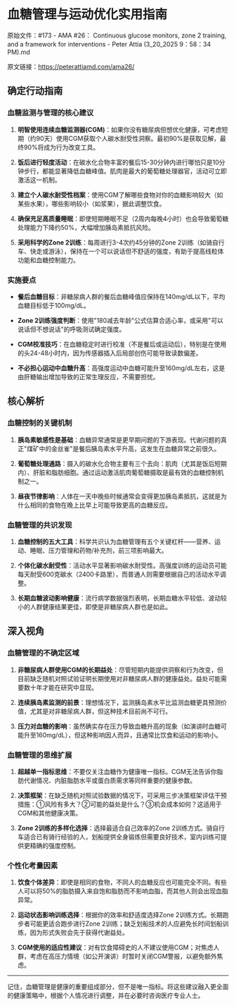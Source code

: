 # 血糖管理与运动优化实用指南

原始文件：#173 - AMA #26： Continuous glucose monitors, zone 2 training, and a framework for interventions - Peter Attia (3_20_2025 9：58：34 PM).md

原文链接：https://peterattiamd.com/ama26/

<YouTube videoId="4kAmCmZKJMc" />

## 确定行动指南

### 血糖监测与管理的核心建议

1. **明智使用连续血糖监测器(CGM)**：如果你没有糖尿病但想优化健康，可考虑短期（约90天）使用CGM获取个人碳水耐受性洞察。最初90%是获取见解，最终90%将成为行为改变工具。

2. **饭后进行轻度活动**：在碳水化合物丰富的餐后15-30分钟内进行哪怕只是10分钟步行，都能显著降低血糖峰值。肌肉是最大的葡萄糖处理器官，活动可立即激活这一机制。

3. **建立个人碳水耐受性档案**：使用CGM了解哪些食物对你的血糖影响较大（如某些水果），哪些影响较小（如浆果），据此调整饮食。

4. **确保充足高质量睡眠**：即使短期睡眠不足（2周内每晚4小时）也会导致葡萄糖处理能力下降约50%，大幅增加胰岛素抵抗风险。

5. **采用科学的Zone 2训练**：每周进行3-4次约45分钟的Zone 2训练（如骑自行车、快走或游泳），保持在一个可以说话但不舒适的强度，有助于提高线粒体功能和血糖控制能力。

### 实施要点

- **餐后血糖目标**：非糖尿病人群的餐后血糖峰值应保持在140mg/dL以下，平均血糖目标低于100mg/dL。

- **Zone 2训练强度判断**：使用"180减去年龄"公式估算合适心率，或采用"可以说话但不想说话"的呼吸测试确定强度。

- **CGM校准技巧**：在血糖稳定时进行校准（不是餐后或运动后），特别是在使用的头24-48小时内，因为传感器插入后局部创伤可能导致读数偏差。

- **不必担心运动中血糖升高**：高强度运动中血糖可能升至160mg/dL左右，这是由肝糖输出增加导致的正常生理反应，不需要担忧。

## 核心解析

### 血糖控制的关键机制

1. **胰岛素敏感性是基础**：血糖异常通常是更早期问题的下游表现。代谢问题的真正"煤矿中的金丝雀"是餐后胰岛素水平升高，这发生在血糖异常之前很久。

2. **葡萄糖处理通路**：摄入的碳水化合物主要有三个去向：肌肉（尤其是饭后短期内）、肝脏和脂肪细胞。通过运动激活肌肉葡萄糖摄取是最有效的血糖控制机制之一。

3. **昼夜节律影响**：人体在一天中晚些时候通常会变得更加胰岛素抵抗，这就是为什么相同的食物在晚上比早上可能导致更高的血糖反应。

### 血糖管理的共识发现

1. **血糖控制的五大工具**：科学共识认为血糖管理有五个关键杠杆——营养、运动、睡眠、压力管理和药物/补充剂，前三项影响最大。

2. **个体化碳水耐受性**：活动水平显著影响碳水耐受性。高强度训练的运动员可能每天耐受600克碳水（2400卡路里），而普通人则需要根据自己的活动水平调整。

3. **长期血糖波动影响健康**：流行病学数据强烈表明，长期血糖水平较低、波动较小的人群健康结果更佳，即使是非糖尿病人群也是如此。

## 深入视角

### 血糖管理的不确定区域

1. **非糖尿病人群使用CGM的长期益处**：尽管短期内能提供洞察和行为改变，但目前缺乏随机对照试验证明长期使用对非糖尿病人群的健康益处。益处可能需要数十年才能在研究中显现。

2. **连续胰岛素监测的前景**：理想情况下，监测胰岛素水平比监测血糖更具预测价值，尤其是对非糖尿病人群，但这种技术目前尚不可行。

3. **压力对血糖的影响**：虽然确实存在压力导致血糖升高的现象（如演讲时血糖可能升至160mg/dL），但这种影响因人而异，且通常比饮食和运动的影响小。

### 血糖管理的思维扩展

1. **超越单一指标思维**：不要仅关注血糖作为健康唯一指标。CGM无法告诉你脂肪代谢情况、内脏脂肪水平或蛋白质需求等同样重要的健康参数。

2. **决策框架**：在缺乏随机对照试验数据的情况下，可采用三步决策框架评估干预措施：①风险有多大？②可能的益处是什么？③机会成本如何？这适用于CGM和其他健康决策。

3. **Zone 2训练的多样化选择**：选择最适合自己效率的Zone 2训练方式。骑自行车适合已有骑行经验的人，划船提供全身锻炼但需要良好技术，室内训练可提供更精确的强度控制。

### 个性化考量因素

1. **饮食个体差异**：即使是相同的食物，不同人的血糖反应也可能完全不同。有些人可以将50%的脂肪摄入来自饱和脂肪而不影响血脂，而其他人则会出现血脂异常。

2. **运动状态影响训练选择**：根据你的效率和舒适度选择Zone 2训练方式。长期跑步者可能更适合跑步进行Zone 2训练；缺乏划船技术的人应避免长时间划船训练，因为形式失败会先于获得代谢益处。

3. **CGM使用的适应性建议**：对有饮食障碍史的人不建议使用CGM；对焦虑人群，考虑在高压力情境（如公开演讲）时暂时关闭CGM警报，以避免额外焦虑。

---

记住，血糖管理是健康的重要组成部分，但不是唯一指标。将这些建议融入更全面的健康策略中，根据个人情况进行调整，并在必要时咨询医疗专业人士。